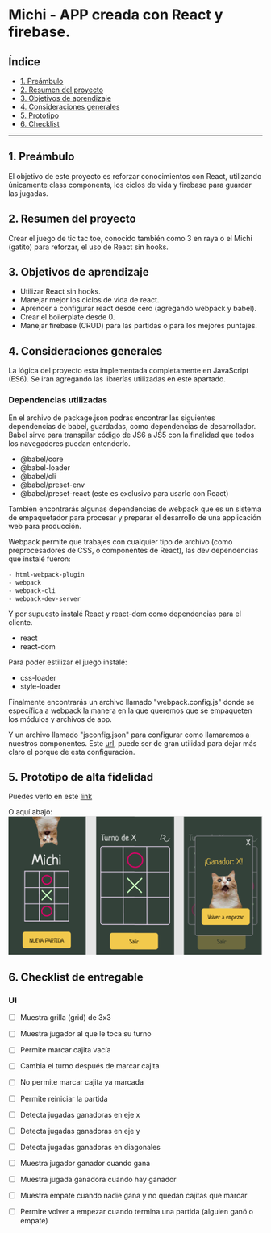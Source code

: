 # Michi - APP creada con React y firebase.

## Índice

* [1. Preámbulo](#1-preámbulo)
* [2. Resumen del proyecto](#2-resumen-del-proyecto)
* [3. Objetivos de aprendizaje](#3-objetivos-de-aprendizaje)
* [4. Consideraciones generales](#4-consideraciones-generales)
* [5. Prototipo](#5-Prototipo)
* [6. Checklist](#6-checklist)

***

## 1. Preámbulo
El objetivo de este proyecto es reforzar conocimientos con React, utilizando únicamente class components, los ciclos de vida y
firebase para guardar las jugadas.

## 2. Resumen del proyecto
Crear el juego de tic tac toe, conocido también como 3 en raya o el Michi (gatito) para reforzar,
el uso de React sin hooks.

## 3. Objetivos de aprendizaje
- Utilizar React sin hooks.
- Manejar mejor los ciclos de vida de react.
- Aprender a configurar react desde cero (agregando webpack y babel).
- Crear el boilerplate desde 0.
- Manejar firebase (CRUD) para las partidas o para los mejores puntajes.

## 4. Consideraciones generales

La lógica del proyecto esta implementada completamente en JavaScript (ES6).
Se iran agregando las librerías utilizadas en este apartado. 

### Dependencias utilizadas
En el archivo de package.json podras encontrar las siguientes dependencias de babel, guardadas, como dependencias de desarrollador.
Babel sirve para transpilar código de JS6 a JS5 con la finalidad que todos los navegadores puedan entenderlo.
   - @babel/core 
   - @babel-loader 
   - @babel/cli
   - @babel/preset-env
   - @babel/preset-react (este es exclusivo para usarlo con React)

También encontrarás algunas dependencias de webpack que es un sistema de empaquetador para procesar y preparar el desarrollo de una applicación web para producción.

Webpack permite que trabajes con cualquier tipo de archivo (como preprocesadores de CSS, o componentes de React), las dev dependencias que instalé fueron:

    - html-webpack-plugin
    - webpack
    - webpack-cli
    - webpack-dev-server

Y por supuesto instalé React y react-dom como dependencias para el cliente.
- react
- react-dom

Para poder estilizar el juego instalé:
 - css-loader
 - style-loader

Finalmente encontrarás un archivo llamado "webpack.config.js" donde se específica a webpack la manera en la que queremos que se empaqueten los módulos y archivos de app.

Y un archivo llamado "jsconfig.json" para configurar como llamaremos a nuestros componentes. Este [url](https://www.freecodecamp.org/news/how-to-set-up-deploy-your-react-app-from-scratch-using-webpack-and-babel-a669891033d4/),
puede ser de gran utilidad para dejar más claro el porque de esta configuración.
## 5. Prototipo de alta fidelidad

Puedes verlo en este [link](https://www.figma.com/file/cB9SdDPAL8rJ0XiDneGfHJ/tic-tac-toe?node-id=0%3A1)

O aquí abajo:
![prototipo](https://github.com/IselaReyesPerdomo94/CDMX007-TIC-TAC-TOE-RN/blob/master/public/img/prototipo.png)

## 6. Checklist de entregable

### UI

* [ ] Muestra grilla (grid) de 3x3
* [ ] Muestra jugador al que le toca su turno
* [ ] Permite marcar cajita vacía
* [ ] Cambia el turno después de marcar cajita
* [ ] No permite marcar cajita ya marcada
* [ ] Permite reiniciar la partida
* [ ] Detecta jugadas ganadoras en eje x
* [ ] Detecta jugadas ganadoras en eje y
* [ ] Detecta jugadas ganadoras en diagonales
* [ ] Muestra jugador ganador cuando gana
* [ ] Muestra jugada ganadora cuando hay ganador
* [ ] Muestra empate cuando nadie gana y no quedan cajitas que marcar
* [ ] Permire volver a empezar cuando termina una partida (alguien ganó o empate)



